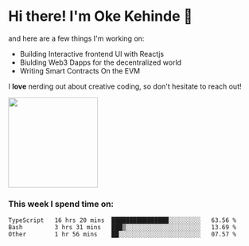 # Hi there! I'm Oke Kehinde :cowboy_hat_face:

and here are a few things I'm working on:

- Building Interactive frontend UI with Reactjs
- Biulding Web3 Dapps for the decentralized world
- Writing Smart Contracts On the EVM

I **love** nerding out about creative coding, so don't hesitate to reach out!


<img height="180em" src="https://github-readme-stats.vercel.app/api?username=okeken&show_icons=true&hide_border=true&&count_private=true&include_all_commits=true" />

### This week I spend time on:

<!--START_SECTION:waka-->

```text
TypeScript   16 hrs 20 mins  ████████████████░░░░░░░░░   63.56 %
Bash         3 hrs 31 mins   ███▒░░░░░░░░░░░░░░░░░░░░░   13.69 %
Other        1 hr 56 mins    ██░░░░░░░░░░░░░░░░░░░░░░░   07.57 %
```

<!--END_SECTION:waka-->
